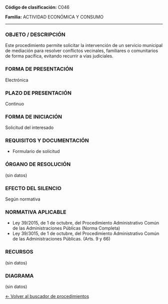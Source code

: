 
**Código de clasificación:** C046

**Familia:** ACTIVIDAD ECONÓMICA Y CONSUMO

---

### OBJETO / DESCRIPCIÓN

Este procedimiento permite solicitar la intervención de un servicio municipal de mediación para resolver conflictos vecinales, familiares o comunitarios de forma pacífica, evitando recurrir a vías judiciales.

### FORMA DE PRESENTACIÓN

Electrónica

### PLAZO DE PRESENTACIÓN

Continuo

### FORMA DE INICIACIÓN

Solicitud del interesado

### REQUISITOS Y DOCUMENTACIÓN

- Formulario de solicitud

### ÓRGANO DE RESOLUCIÓN

(sin datos)

### EFECTO DEL SILENCIO

Según normativa

### NORMATIVA APLICABLE

- Ley 39/2015, de 1 de octubre, del Procedimiento Administrativo Común de las Administraciones Públicas (Norma Completa)
- Ley 39/3015, de 1 de octubre, del Procedimiento Administrativo Común de las Administraciones Públicas. (Arts. 9 y 66)

### RECURSOS

(sin datos)

### DIAGRAMA

(sin datos)

[← Volver al buscador de procedimientos](../buscador.md)